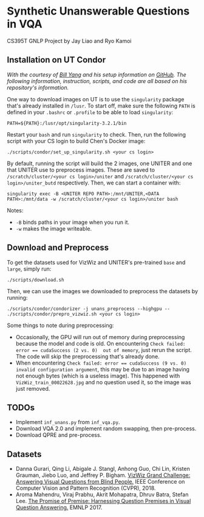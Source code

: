 # Synthetic Unanswerable Questions in VQA

CS395T GNLP Project by Jay Liao and Ryo Kamoi

## Installation on UT Condor
*With the courtesy of [Bill Yang](https://github.com/billyang98) and his setup information on [GitHub](https://github.com/billyang98/UNITER). The following information, instruction, scripts, and code are all based on his repository's information.*

One way to download images on UT is to use the `singularity` package that's already installed in `/lusr`. To start off, make sure the following `PATH` is defined in your `.bashrc` or `.profile` to be able to load `singularity`:

```
PATH=${PATH}:/lusr/opt/singularity-3.2.1/bin
```

Restart your `bash` and run `singularity` to check. Then, run the following script with your CS login to build Chen's Docker image:

```
./scripts/condor/set_up_singularity.sh <your cs login>
```

By default, running the script will build the 2 images, one UNITER and one that UNITER use to preprocess images. These are saved to `/scratch/cluster/<your cs login>/uniter` and `/scratch/cluster/<your cs login>/uniter_butd` respectively. Then, we can start a container with:

```
singularity exec -B <UNITER REPO PATH>:/mnt/UNITER,<DATA PATH>:/mnt/data -w /scratch/cluster/<your cs login>/uniter bash
```

Notes:
- `-B` binds paths in your image when you run it.
- `-w` makes the image writeable.

## Download and Preprocess

To get the datasets used for VizWiz and UNITER's pre-trained `base` and `large`, simply run:
```
./scripts/download.sh
```

Then, we can use the images we downloaded to preprocess the datasets by running:
```
./scripts/condor/condorizer -j unans_preprocess --highgpu -- ./scripts/condor/prepro_vizwiz.sh <your cs login>
```

Some things to note during preprocessing:
- Occasionally, the GPU will run out of memory during preprocessing because the model and code is old. On encountering `Check failed: error == cudaSuccess (2 vs. 0)  out of memory`, just rerun the script. The code will skip the preprocessing that's already done.
- When encountering `Check failed: error == cudaSuccess (9 vs. 0)  invalid configuration argument`, this may be due to an image having not enough bytes (which is a useless image). This happened with `VizWiz_train_00022628.jpg` and no question used it, so the image was just removed.

## TODOs
- Implement `inf_unans.py` from `inf_vqa.py`.
- Download VQA 2.0 and implement random swapping, then pre-process.
- Download QPRE and pre-process.

## Datasets
- Danna Gurari, Qing Li, Abigale J. Stangl, Anhong Guo, Chi Lin, Kristen Grauman, Jiebo Luo, and Jeffrey P. Bigham. [VizWiz Grand Challenge: Answering Visual Questions from Blind People.](https://arxiv.org/abs/1802.08218) IEEE Conference on Computer Vision and Pattern Recognition (CVPR), 2018.
- Aroma Mahendru, Viraj Prabhu, Akrit Mohapatra, Dhruv Batra, Stefan Lee. [The Promise of Premise: Harnessing Question Premises in Visual Question Answering.](https://arxiv.org/abs/1705.00601) EMNLP 2017. 
